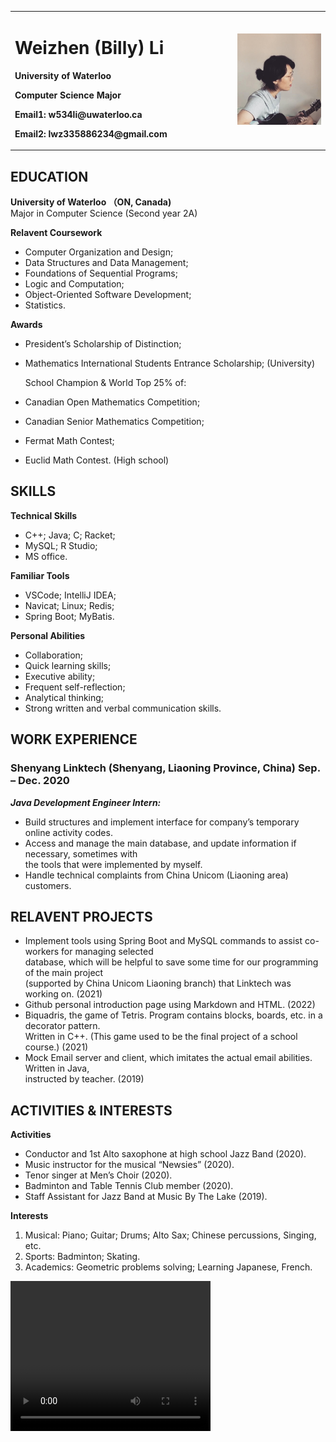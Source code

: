<table border="0">
  <tr>
    <td width="60%">
      <h1>Weizhen (Billy) Li</h1>
      <p><b>University of Waterloo</b></p>
      <p><b>Computer Science Major</b></p>
      <p><b>Email1: w534li@uwaterloo.ca</b></p>
      <p><b>Email2: lwz335886234@gmail.com</b></p>
    </td>
    <td width="25%">
      <img src="/billy.jpg" width="100%">
    </td>
  </tr>
</table>


## EDUCATION
**University of Waterloo （ON, Canada)**\
Major in Computer Science (Second year 2A)

**Relavent Coursework**
- Computer Organization and Design; 
- Data Structures and Data Management; 
- Foundations of Sequential Programs; 
- Logic and Computation; 
- Object-Oriented Software Development; 
- Statistics.

**Awards**
- President’s Scholarship of Distinction;
- Mathematics International Students Entrance Scholarship; (University)

  School Champion & World Top 25% of: 
- Canadian Open Mathematics Competition;
- Canadian Senior Mathematics Competition; 
- Fermat Math Contest; 
- Euclid Math Contest. (High school)


## SKILLS
**Technical Skills**
- C++; Java; C; Racket;
- MySQL; R Studio; 
- MS office.

**Familiar Tools**
- VSCode; IntelliJ IDEA; 
- Navicat; Linux; Redis; 
- Spring Boot; MyBatis.

**Personal Abilities**
- Collaboration; 
- Quick learning skills; 
- Executive ability; 
- Frequent self-reflection; 
- Analytical thinking; 
- Strong written and verbal communication skills.


## WORK EXPERIENCE
### Shenyang Linktech (Shenyang, Liaoning Province, China) Sep. – Dec. 2020
***Java Development Engineer Intern:***
-	Build structures and implement interface for company’s temporary online activity codes.
-	Access and manage the main database, and update information if necessary, sometimes with\
  the tools that were implemented by myself.
-	Handle technical complaints from China Unicom (Liaoning area) customers. 


## RELAVENT PROJECTS
-	Implement tools using Spring Boot and MySQL commands to assist co-workers for managing selected\
  database, which will be helpful to save some time for our programming of the main project\
  (supported by China Unicom Liaoning branch) that Linktech was working on. (2021)
- Github personal introduction page using Markdown and HTML. (2022)
-	Biquadris, the game of Tetris. Program contains blocks, boards, etc. in a decorator pattern.\
  Written in C++. (This game used to be the final project of a school course.) (2021)
-	Mock Email server and client, which imitates the actual email abilities. Written in Java,\
  instructed by teacher. (2019)


## ACTIVITIES & INTERESTS
**Activities**
- Conductor and 1st Alto saxophone at high school Jazz Band (2020).
- Music instructor for the  musical “Newsies” (2020). 
- Tenor singer at Men’s Choir (2020). 
- Badminton and Table Tennis Club member (2020). 
- Staff Assistant for Jazz Band at Music By The Lake (2019).

**Interests**
1. Musical:   Piano; Guitar; Drums; Alto Sax; Chinese percussions, Singing, etc. 
2. Sports:    Badminton; Skating. 
3. Academics: Geometric problems solving; Learning Japanese, French.
<video width="320" height="240" controls>
  <source type="video/mp4" src="https://robocop79.github.io/Websiteland//Twitter/FLT.mp4">
</video>


